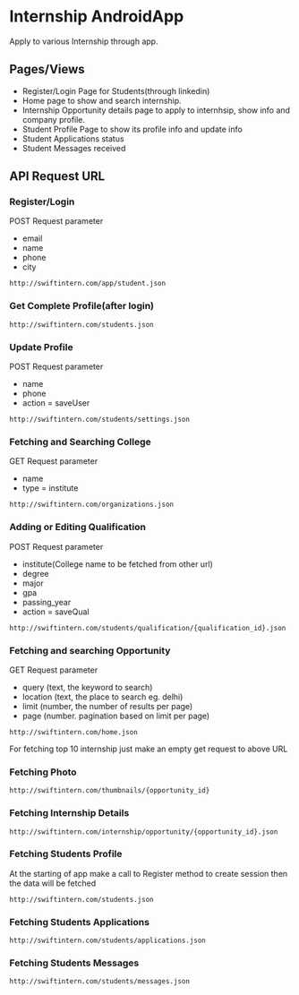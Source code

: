 # Internship AndroidApp
Apply to various Internship through app.

## Pages/Views ##
- Register/Login Page for Students(through linkedin)
- Home page to show and search internship.
- Internship Opportunity details page to apply to internhsip, show info and company profile.
- Student Profile Page to show its profile info and update info
- Student Applications status
- Student Messages received
 
## API Request URL ##
### Register/Login ###
POST Request parameter
- email
- name
- phone
- city
```
http://swiftintern.com/app/student.json
```

### Get Complete Profile(after login) ###
```
http://swiftintern.com/students.json
```


### Update Profile ###
POST Request parameter
- name
- phone
- action = saveUser
```
http://swiftintern.com/students/settings.json
```

### Fetching and Searching College ###
GET Request parameter
- name
- type = institute
```
http://swiftintern.com/organizations.json
```


### Adding or Editing Qualification ###
POST Request parameter
- institute(College name to be fetched from other url)
- degree
- major
- gpa
- passing_year
- action = saveQual
```
http://swiftintern.com/students/qualification/{qualification_id}.json
```

### Fetching and searching Opportunity ###
GET Request parameter
- query (text, the keyword to search)
- location (text, the place to search eg. delhi)
- limit (number, the number of results per page)
- page (number. pagination based on limit per page)
```
http://swiftintern.com/home.json
```
For fetching top 10 internship just make an empty get request to above URL

### Fetching Photo ###
```
http://swiftintern.com/thumbnails/{opportunity_id}
```

### Fetching Internship Details ###
```
http://swiftintern.com/internship/opportunity/{opportunity_id}.json
```

### Fetching Students Profile ###
At the starting of app make a call to Register method to create session then the data will be fetched
```
http://swiftintern.com/students.json
```

### Fetching Students Applications ###
```
http://swiftintern.com/students/applications.json
```

### Fetching Students Messages ###
```
http://swiftintern.com/students/messages.json
```
